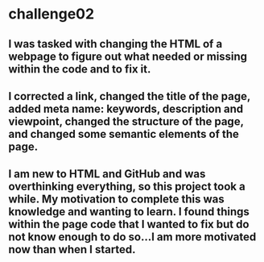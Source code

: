 # challenge02

## I was tasked with changing the HTML of a webpage to figure out what needed or missing within the code and to fix it.

## I corrected a link, changed the title of the page, added meta name: keywords, description and viewpoint, changed the structure of the page, and changed some semantic elements of the page.

## I am new to HTML and GitHub and was overthinking everything, so this project took a while. My motivation to complete this was knowledge and wanting to learn. I found things within the page code that I wanted to fix but do not know enough to do so...I am more motivated now than when I started.